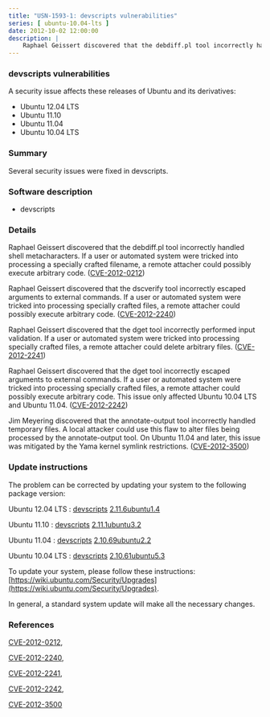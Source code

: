 ```yaml
---
title: "USN-1593-1: devscripts vulnerabilities"
series: [ ubuntu-10.04-lts ]
date: 2012-10-02 12:00:00
description: |
    Raphael Geissert discovered that the debdiff.pl tool incorrectly handled shell metacharacters. If a user or automated system were tricked into processing a specially crafted filename, a remote attacher could possibly execute arbitrary code. ([CVE-2012-0212](http://people.ubuntu.com/~ubuntu-security/cve/CVE-2012-0212))
--- 
```

 
### devscripts vulnerabilities

A security issue affects these releases of Ubuntu and its derivatives:

* Ubuntu 12.04 LTS
* Ubuntu 11.10
* Ubuntu 11.04
* Ubuntu 10.04 LTS

### Summary

Several security issues were fixed in devscripts. 

### Software description

* devscripts 

### Details

Raphael Geissert discovered that the debdiff.pl tool incorrectly handled shell metacharacters. If a user or automated system were tricked into processing a specially crafted filename, a remote attacher could possibly execute arbitrary code. ([CVE-2012-0212](http://people.ubuntu.com/~ubuntu-security/cve/CVE-2012-0212))

Raphael Geissert discovered that the dscverify tool incorrectly escaped arguments to external commands. If a user or automated system were tricked into processing specially crafted files, a remote attacher could possibly execute arbitrary code. ([CVE-2012-2240](http://people.ubuntu.com/~ubuntu-security/cve/CVE-2012-2240))

Raphael Geissert discovered that the dget tool incorrectly performed input validation. If a user or automated system were tricked into processing specially crafted files, a remote attacher could delete arbitrary files. ([CVE-2012-2241](http://people.ubuntu.com/~ubuntu-security/cve/CVE-2012-2241))

Raphael Geissert discovered that the dget tool incorrectly escaped arguments to external commands. If a user or automated system were tricked into processing specially crafted files, a remote attacher could possibly execute arbitrary code. This issue only affected Ubuntu 10.04 LTS and Ubuntu 11.04. ([CVE-2012-2242](http://people.ubuntu.com/~ubuntu-security/cve/CVE-2012-2242))

Jim Meyering discovered that the annotate-output tool incorrectly handled temporary files. A local attacker could use this flaw to alter files being processed by the annotate-output tool. On Ubuntu 11.04 and later, this issue was mitigated by the Yama kernel symlink restrictions. ([CVE-2012-3500](http://people.ubuntu.com/~ubuntu-security/cve/CVE-2012-3500)) 

### Update instructions

The problem can be corrected by updating your system to the following package version:

Ubuntu 12.04 LTS
 : [devscripts](https://launchpad.net/ubuntu/+source/devscripts) <span> [2.11.6ubuntu1.4](https://launchpad.net/ubuntu/+source/devscripts/2.11.6ubuntu1.4) </span> 

Ubuntu 11.10
 : [devscripts](https://launchpad.net/ubuntu/+source/devscripts) <span> [2.11.1ubuntu3.2](https://launchpad.net/ubuntu/+source/devscripts/2.11.1ubuntu3.2) </span> 

Ubuntu 11.04
 : [devscripts](https://launchpad.net/ubuntu/+source/devscripts) <span> [2.10.69ubuntu2.2](https://launchpad.net/ubuntu/+source/devscripts/2.10.69ubuntu2.2) </span> 

Ubuntu 10.04 LTS
 : [devscripts](https://launchpad.net/ubuntu/+source/devscripts) <span> [2.10.61ubuntu5.3](https://launchpad.net/ubuntu/+source/devscripts/2.10.61ubuntu5.3) </span> 

To update your system, please follow these instructions: [https://wiki.ubuntu.com/Security/Upgrades](https://wiki.ubuntu.com/Security/Upgrades).

In general, a standard system update will make all the necessary changes. 

### References

 [CVE-2012-0212](http://people.ubuntu.com/~ubuntu-security/cve/CVE-2012-0212), 

 [CVE-2012-2240](http://people.ubuntu.com/~ubuntu-security/cve/CVE-2012-2240), 

 [CVE-2012-2241](http://people.ubuntu.com/~ubuntu-security/cve/CVE-2012-2241), 

 [CVE-2012-2242](http://people.ubuntu.com/~ubuntu-security/cve/CVE-2012-2242), 

 [CVE-2012-3500](http://people.ubuntu.com/~ubuntu-security/cve/CVE-2012-3500)
 

